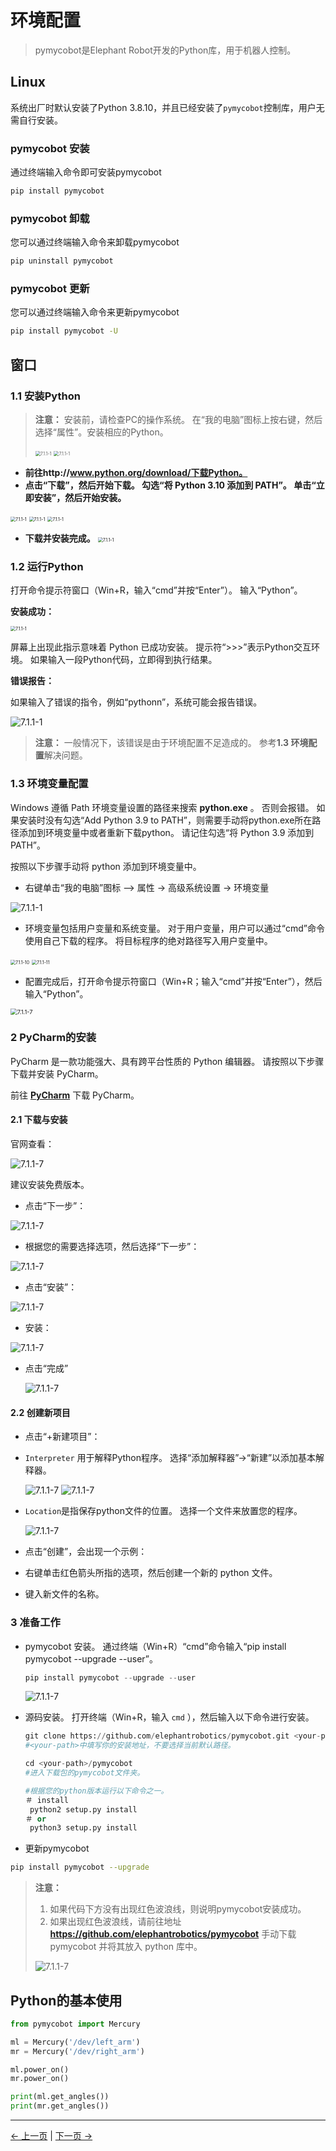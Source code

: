 # 环境配置

> pymycobot是Elephant Robot开发的Python库，用于机器人控制。

## Linux

系统出厂时默认安装了Python 3.8.10，并且已经安装了`pymycobot`控制库，用户无需自行安装。

### pymycobot 安装

通过终端输入命令即可安装pymycobot
````bash
pip install pymycobot
````

### pymycobot 卸载

您可以通过终端输入命令来卸载pymycobot

````bash
pip uninstall pymycobot
````

### pymycobot 更新

您可以通过终端输入命令来更新pymycobot

````bash
pip install pymycobot -U
````

## 窗口

### 1.1 安装Python

> **注意：** 安装前，请检查PC的操作系统。 在“我的电脑”图标上按右键，然后选择“属性”。安装相应的Python。
>
> <img src="../../resources/6-SDKDevelopment/image/operatingsystemchecking1.jpg" alt="7.1.1-1" style="zoom:50%;" />
>
> <img src="../../resources/6-SDKDevelopment/image/operatingsystemchecking2.jpg" alt="7.1.1-1" style="zoom:50%;" />

* **前往http://www.python.org/download/下载Python。**
* **点击“下载”，然后开始下载。 勾选“将 Python 3.10 添加到 PATH”。 单击“立即安装”，然后开始安装。**

<img src="../../resources/6-SDKDevelopment/image/pythoninstall1.jpg" alt="7.1.1-1" style="zoom:50%;" />

<img src="../../resources/6-SDKDevelopment/image/pythoninstall2.jpg" alt="7.1.1-1" style="zoom:50%;" />

<img src="../../resources/6-SDKDevelopment/image/pythoninstall3.jpg" alt="7.1.1-1" style="zoom:50%;" />

* **下载并安装完成。**
   <img src="../../resources/6-SDKDevelopment/image/pythoninstall4.jpg" alt="7.1.1-1" style="zoom:50%;" />



### 1.2 运行Python
打开命令提示符窗口（Win+R，输入“cmd”并按“Enter”）。 输入“Python”。

**安装成功：**

<img src="../../resources/6-SDKDevelopment/image/successfulinstallation.jpg" alt="7.1.1-1" style="zoom:50%;" />

屏幕上出现此指示意味着 Python 已成功安装。 提示符“>>>”表示Python交互环境。 如果输入一段Python代码，立即得到执行结果。



**错误报告：**

如果输入了错误的指令，例如“pythonn”，系统可能会报告错误。

<img src="../../resources/6-SDKDevelopment/image/installerror.jpg" alt="7.1.1-1" style="zoom：67%;" />

> **注意：** 一般情况下，该错误是由于环境配置不足造成的。 参考**1.3 环境配置**解决问题。



### 1.3 环境变量配置
Windows 遵循 Path 环境变量设置的路径来搜索 **python.exe** 。 否则会报错。 如果安装时没有勾选“Add Python 3.9 to PATH”，则需要手动将python.exe所在路径添加到环境变量中或者重新下载python。 请记住勾选“将 Python 3.9 添加到 PATH”。

按照以下步骤手动将 python 添加到环境变量中。

* 右键单击“我的电脑”图标 --> 属性 -> 高级系统设置 -> 环境变量

<img src="../../resources/6-SDKDevelopment/image/environment configuration.jpg" alt="7.1.1-1" style="zoom：50%;" />

* 环境变量包括用户变量和系统变量。 对于用户变量，用户可以通过“cmd”命令使用自己下载的程序。 将目标程序的绝对路径写入用户变量中。

<img src="../../resources/6-SDKDevelopment/image/user variable1.jpg" alt="7.1.1-10" style="zoom:50%;" />

<img src="../../resources/6-SDKDevelopment/image/user variable2.jpg" alt="7.1.1-11" style="zoom:50%;" />

* 配置完成后，打开命令提示符窗口（Win+R；输入“cmd”并按“Enter”），然后输入“Python”。

<img src="../../resources/6-SDKDevelopment/image/user variable3.jpg" alt="7.1.1-7" style="zoom:67%;" />

### 2 PyCharm的安装

PyCharm 是一款功能强大、具有跨平台性质的 Python 编辑器。 请按照以下步骤下载并安装 PyCharm。

前往 **[PyCharm](http://www.jetbrains.com/pycharm/download/#section=windows)** 下载 PyCharm。

#### 2.1 下载与安装

官网查看：

<img src="../../resources/6-SDKDevelopment/image/pycharmdownload1.jpg" alt="7.1.1-7" style="zoom：67%;" />

建议安装免费版本。

* 点击“下一步”：

<img src="../../resources/6-SDKDevelopment/image/pycharmdownload2.jpg" alt="7.1.1-7" style="zoom：67%;" />

* 根据您的需要选择选项，然后选择“下一步”：

<img src="../../resources/6-SDKDevelopment/image/pycharmdownload3.jpg" alt="7.1.1-7" style="zoom：67%;" />

* 点击“安装”：

<img src="../../resources/6-SDKDevelopment/image/pycharmdownload4.jpg" alt="7.1.1-7" style="zoom：67%;" />

* 安装：

<img src="../../resources/6-SDKDevelopment/image/pycharmdownload5.jpg" alt="7.1.1-7" style="zoom：67%;" />

* 点击“完成”

   <img src="../../resources/6-SDKDevelopment/image/pycharmdownload6.jpg" alt="7.1.1-7" style="zoom：67%;" />
  


#### 2.2 创建新项目

* 点击“+新建项目”：

<!-- <img src="../../resources/6-SDKDevelopment/image/createproject1.jpg" alt="7.1.1-7" style="zoom：50%;" /> -->

* `Interpreter` 用于解释Python程序。 选择“添加解释器”->“新建”以添加基本解释器。

   <img src="../../resources/6-SDKDevelopment/image/interpreter1.jpg" alt="7.1.1-7" style="zoom：50%;" />

   <img src="../../resources/6-SDKDevelopment/image/interpreter3.jpg" alt="7.1.1-7" style="zoom：40%;" />

* `Location`是指保存python文件的位置。 选择一个文件来放置您的程序。

   <img src="../../resources/6-SDKDevelopment/image/location1.jpg" alt="7.1.1-7" style="zoom：40%;" />

* 点击“创建”，会出现一个示例：
   <!-- <img src="../../resources/6-SDKDevelopment/image/createproject2.jpg" alt="7.1.1-7" style="zoom：40%;" /> -->

* 右键单击红色箭头所指的选项，然后创建一个新的 python 文件。

   <!-- <img src="../../resources/6-SDKDevelopment/image/createproject3.jpg" alt="7.1.1-7" style="zoom：40%;" /> -->

* 键入新文件的名称。

   <!-- <img src="../../resources/6-SDKDevelopment/image/createproject4.jpg" alt="7.1.1-7" style="zoom：67%;" /> -->




### **3 准备工作**

* pymycobot 安装。 通过终端（Win+R）“cmd”命令输入“pip install pymycobot --upgrade --user”。

   ````python
   pip install pymycobot --upgrade --user
   ````

  

   <img src="../../resources/6-SDKDevelopment/image/pymycobotinstall.jpg" alt="7.1.1-7" style="zoom：80%;" />

* 源码安装。 打开终端（Win+R，输入 `cmd` ），然后输入以下命令进行安装。

   ````python
   git clone https://github.com/elephantrobotics/pymycobot.git <your-path>
   #<your-path>中填写你的安装地址，不要选择当前默认路径。
  
   cd <your-path>/pymycobot
   #进入下载包的pymycobot文件夹。
  
   #根据您的python版本运行以下命令之一。
   ＃ install
    python2 setup.py install
   ＃ or
    python3 setup.py install
   ````

* 更新pymycobot

````bash
pip install pymycobot --upgrade
````



> **注意：**
>
> 1. 如果代码下方没有出现红色波浪线，则说明pymycobot安装成功。
> 2. 如果出现红色波浪线，请前往地址 **https://github.com/elephantrobotics/pymycobot** 手动下载 pymycobot 并将其放入 python 库中。
>
> <img src="../../resources/6-SDKDevelopment/image/pymycobotdownload.jpg" alt="7.1.1-7" style="zoom：33%;" />


## Python的基本使用

```python
from pymycobot import Mercury

ml = Mercury('/dev/left_arm')
mr = Mercury('/dev/right_arm')

ml.power_on()
mr.power_on()

print(ml.get_angles())
print(mr.get_angles())

```

----
[← 上一页](../../4-FirstInstallAndUse/README.md) | [下一页 →](./6.1.2-ApplicationBasePython.md)